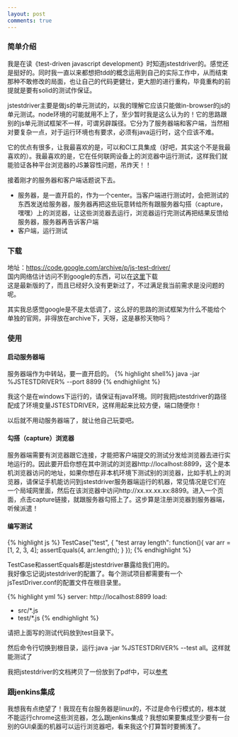 ```yaml
---
layout: post
comments: true
---
```

### 简单介绍
我是在读《test-driven javascript development》时知道jstestdriver的。感觉还是挺好的。同时我一直以来都想把tdd的概念运用到自己的实际工作中，从而结束那种不敢修改的局面，也让自己的代码更健壮，更大胆的进行重构，毕竟重构的前提就是要有solid的测试作保证。  

jstestdriver主要是做js的单元测试的，以我的理解它应该只能做in-browser的js的单元测试。node环境的可能就用不上了，至少暂时我是这么认为的！它的思路跟别的js单元测试框架不一样，可谓另辟蹊径。它分为了服务器端和客户端，当然相对要复杂一点，对于运行环境也有要求，必须有java运行时，这个应该不难。

它的优点有很多，让我最喜欢的是，可以和CI工具集成（好吧，其实这个不是我最喜欢的）。我最喜欢的是，它在任何联网设备上的浏览器中运行测试，这样我们就能验证各种平台浏览器的JS兼容性问题，吊炸天！！

接着刚才的服务器和客户端话题说下去。
- 服务器，是一直开启的，作为一个center。当客户端进行测试时，会把测试的东西发送给服务器，服务器再把这些玩意转给所有跟服务器勾搭（capture，嘿嘿）上的浏览器，让这些浏览器去运行，浏览器运行完测试再把结果反馈给服务器，服务器再告诉客户端
- 客户端，运行测试

### 下载
地址：https://code.google.com/archive/p/js-test-driver/  
国内网络估计访问不到google的东西，可以在[这里](/attachments/jstestdriver-1.3.5.jar)下载  
这是最新版的了，而且已经好久没有更新过了，不过满足我当前需求是没问题的呢。

其实我总感觉google是不是太低调了，这么好的思路的测试框架为什么不能给个单独的官网，非得放在archive下，天呀，这是暴殄天物吗？

### 使用
#### 启动服务器端
服务器端作为中转站，要一直开启的。
{% highlight shell%}
java -jar %JSTESTDRIVER% --port 8899
{% endhighlight %}

我这个是在windows下运行的，请保证有java环境。同时我把jstestdriver的路径配成了环境变量JSTESTDRIVER，这样用起来比较方便，端口随便你！

以后就不用动服务器端了，就让他自己玩耍吧。

#### 勾搭（capture）浏览器
服务器端需要有浏览器跟它连接，才能把客户端提交的测试分发给浏览器去进行实地运行的。因此要开启你想在其中测试的浏览器http://localhost:8899，这个是本机浏览器访问的地址，如果你想在非本机环境下测试别的浏览器，比如手机上的浏览器，请保证手机能访问到jstestdriver服务器端运行的机器，常见情况是它们在一个局域网里面，然后在该浏览器中访问http://xx.xx.xx.xx:8899。进入一个页面，点击capture链接，就跟服务器勾搭上了。这步算是注册浏览器到服务器端，听候派遣！

#### 编写测试
{% highlight js %}
TestCase("test", {
	"test array length": function(){
		var arr = [1, 2, 3, 4];
		assertEquals(4, arr.length);
	}
});
{% endhighlight %}

TestCase和assertEquals都是jstestdriver暴露给我们用的。  
我好像忘记说jstestdriver的配置了。每个测试项目都需要有一个jsTestDriver.conf的配置文件在根目录里。

{% highlight yml %}
server: http://localhost:8899
load:
  - src/*.js
  - test/*.js
{% endhighlight %}

请把上面写的测试代码放到test目录下。

然后命令行切换到根目录，运行:java -jar %JSTESTDRIVER% --test all。这样就能测试了

我把jstestdriver的文档拷贝了一份放到了pdf中，可以[参考](/attachments/jstestdriver-doc.pdf)

### 跟jenkins集成
我想我有点绝望了！我现在有台服务器是linux的，不过是命令行模式的，根本就不能运行chrome这些浏览器，怎么跟jenkins集成？我想如果要集成至少要有一台别的GUI桌面的机器可以运行浏览器吧，看来我这个打算暂时要搁浅了。

